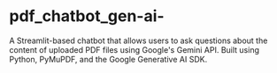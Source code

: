 # pdf_chatbot_gen-ai-
A Streamlit-based chatbot that allows users to ask questions about the content of uploaded PDF files using Google's Gemini API. Built using Python, PyMuPDF, and the Google Generative AI SDK.
